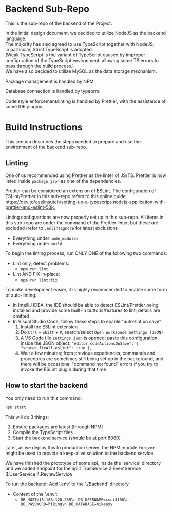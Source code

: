 # Backend Sub-Repo

This is the sub-repo of the backend of the Project.

In the initial design document, we decided to utilize NodeJS as the backend language. \
The majority has also agreed to use TypeScript together with NodeJS; \
in particular, Strict TypeScript is adopted. \
(Weak TypeScript is the variant of TypeScript caused by improper configuration of the TypeScript environment, allowing some TS errors to pass through the build process.) \
We have also decided to utilize MySQL as the data storage mechanism.

Package management is handled by NPM.

Database connection is handled by typeorm.

Code style enforcement/linting is handled by Prettier, with the assistance of some IDE plugins.

# Build Instructions

This section describes the steps needed to prepare and use the environment of the backend sub-repo.

## Linting

One of us recommended using Prettier as the linter of JS/TS. Prettier is now listed inside `package.json` as one of the dependencies.

Prettier can be considered an extension of ESLint. The configuration of ESLint/Prettier in this sub-repo refers to this online guide: https://dev.to/caelinsutch/setting-up-a-typescript-nodejs-application-with-prettier-and-eslint-53jc

Linting configuartions are now properly set up in this sub-repo. All items in this sub-repo are under the command of the Prettier linter, but these are excluded (refer to `.eslintignore` for latest exclusion):

- Everything under `node_modules`
- Everything under `build`

To begin the linting process, run ONLY ONE of the following two commands:

- Lint only, detect problems:
  - `npm run lint`
- Lint AND FIX in-place:
  - `npm run lint:fix`

To make development easier, it is highly recommended to enable some form of auto-linting.

- In IntelliJ IDEA, the IDE should be able to detect ESLint/Prettier being installed and provide some built-in buttons/features to lint; details are omitted
- In Visual Studio Code, follow these steps to enable "auto-lint on save":
  1. Install the ESLint extension
  2. Do `Ctrl` + `Shift` + `P`, search/select `Open Workspace Settings (JSON)`
  3. A VS Code file `settings.json` is opened; paste this configuration inside the JSON object: `"editor.codeActionsOnSave": { "source.fixAll.eslint": true },`
  4. Wait a few minutes; from previous experiences, commands and procedures are sometimes still being set up in the background, and there will be occasional "command not found" errors if you try to invoke the ESLint plugin during that time

## How to start the backend

You only need to run this command:

```
npm start
```

This will do 3 things:

1. Ensure packages are latest (through NPM)
2. Compile the TypeScript files
3. Start the backend service (should be at port 8080)

Later, as we deploy this to production server, the NPM module `forever` might be used to provide a keep-alive solution to the backend service.

We have finished the prototype of some api, inside the 'service' directory and we added endpoint for the api
1.TrailService
2.EventService
3.UserService
4.ReviewService

To run the backend:
Add '.env' to the './Backend' directory
- Content of the '.env':
  - `DB_HOST=18.188.120.239\n DB_USERNAME=csci3100\n DB_PASSWORD=hiking\n DB_DATABASE=hikeasy`

